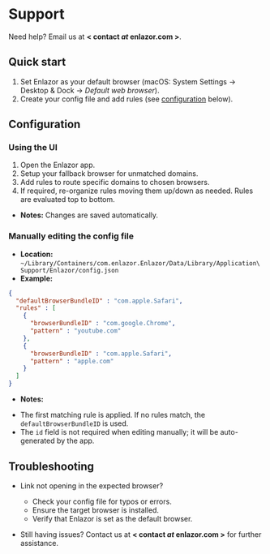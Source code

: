 # Support

Need help? Email us at **< contact _at_ enlazor.com >**.

## Quick start
1. Set Enlazor as your default browser (macOS: System Settings → Desktop & Dock → *Default web browser*).
2. Create your config file and add rules (see [configuration](#configuration) below).

## Configuration

### Using the UI

1. Open the Enlazor app.
2. Setup your fallback browser for unmatched domains.
3. Add rules to route specific domains to chosen browsers.
4. If required, re-organize rules moving them up/down as needed. Rules are evaluated top to bottom.

* **Notes:** Changes are saved automatically.

### Manually editing the config file

- **Location:** `~/Library/Containers/com.enlazor.Enlazor/Data/Library/Application\ Support/Enlazor/config.json`
- **Example:**
```json
{
  "defaultBrowserBundleID" : "com.apple.Safari",
  "rules" : [
    {
      "browserBundleID" : "com.google.Chrome",
      "pattern" : "youtube.com"
    },
    {
      "browserBundleID" : "com.apple.Safari",
      "pattern" : "apple.com"
    }
  ]
}
```

* **Notes:**
- The first matching rule is applied. If no rules match, the `defaultBrowserBundleID` is used.
- The `id` field is not required when editing manually; it will be auto-generated by the app.

## Troubleshooting

* Link not opening in the expected browser?
  - Check your config file for typos or errors.
  - Ensure the target browser is installed.
  - Verify that Enlazor is set as the default browser.

* Still having issues? Contact us at **< contact _at_ enlazor.com >** for further assistance.
